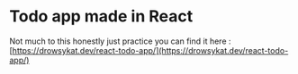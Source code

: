 # Todo app made in React
Not much to this honestly just practice
you can find it here : [https://drowsykat.dev/react-todo-app/](https://drowsykat.dev/react-todo-app/)